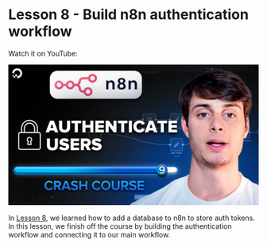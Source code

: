 # Lesson 8 - Build n8n authentication workflow

Watch it on YouTube:

[![Lesson 9 video](../../thumbnails/lesson_9.jpg)](https://www.youtube.com/watch?v=mvnA-kwO-YA&list=PLseEp7p6EwibcvBe7cOWqDmN99zA1YFL2&index=9)

In [Lesson 8](../lesson_8/README.md), we learned how to add a database to n8n to store auth tokens. In this lesson, we finish off the course by building the authentication workflow and connecting it to our main workflow.

